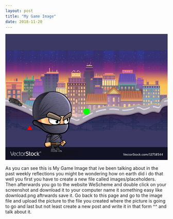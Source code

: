 ```yaml
---
layout: post
title: "My Game Image"
date: 2018-11-20
---
```


![My Game Image](/images/download.png.png)

As you can see this is My Game Image that ive been talking about in the past weekly reflections you might be wondering how on earth did i do that well you first you have to create a new file called images/placeholders. Then afterwards you go to the website WeScheme and double click on your screenshot and download it to your computer name it something easy like download.png aftrwards save it. Go back to this page and go to the image file and upload the picture to the file you created where the picture is going to go and last but not least create a new post and write it in that form ^^ and talk about it.
